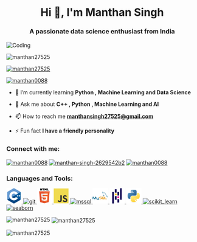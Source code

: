 <h1 align="center">Hi 👋, I'm Manthan Singh</h1>
<h3 align="center">A passionate data science enthusiast from India</h3>
<img align="center" alt="Coding" width="1000" height="400"src="https://miro.medium.com/v2/resize:fit:900/1*YCrp0Z8mAOe2IUV9XmlEDw.gif">

<p align="left"> <img src="https://komarev.com/ghpvc/?username=manthan27525&label=Profile%20views&color=0e75b6&style=flat" alt="manthan27525" /> </p>

<p align="left"> <a href="https://github.com/ryo-ma/github-profile-trophy"><img src="https://github-profile-trophy.vercel.app/?username=manthan27525" alt="manthan27525" /></a> </p>

<p align="left"> <a href="https://twitter.com/manthan0088" target="blank"><img src="https://img.shields.io/twitter/follow/manthan0088?logo=twitter&style=for-the-badge" alt="manthan0088" /></a> </p>

- 🌱 I’m currently learning **Python , Machine Learning and Data Science**

- 💬 Ask me about **C++ , Python , Machine Learning and AI**

- 📫 How to reach me **manthansingh27525@gmail.com**

- ⚡ Fun fact **I have a friendly personality**

<h3 align="left">Connect with me:</h3>
<p align="left">
<a href="https://twitter.com/manthan0088" target="blank"><img align="center" src="https://raw.githubusercontent.com/rahuldkjain/github-profile-readme-generator/master/src/images/icons/Social/twitter.svg" alt="manthan0088" height="30" width="40" /></a>
<a href="https://linkedin.com/in/manthan-singh-2629542b2" target="blank"><img align="center" src="https://raw.githubusercontent.com/rahuldkjain/github-profile-readme-generator/master/src/images/icons/Social/linked-in-alt.svg" alt="manthan-singh-2629542b2" height="30" width="40" /></a>
<a href="https://kaggle.com/manthan0088" target="blank"><img align="center" src="https://raw.githubusercontent.com/rahuldkjain/github-profile-readme-generator/master/src/images/icons/Social/kaggle.svg" alt="manthan0088" height="30" width="40" /></a>
</p>

<h3 align="left">Languages and Tools:</h3>
<p align="left"> <a href="https://www.w3schools.com/cpp/" target="_blank" rel="noreferrer"> <img src="https://raw.githubusercontent.com/devicons/devicon/master/icons/cplusplus/cplusplus-original.svg" alt="cplusplus" width="40" height="40"/> </a> <a href="https://git-scm.com/" target="_blank" rel="noreferrer"> <img src="https://www.vectorlogo.zone/logos/git-scm/git-scm-icon.svg" alt="git" width="40" height="40"/> </a> <a href="https://www.w3.org/html/" target="_blank" rel="noreferrer"> <img src="https://raw.githubusercontent.com/devicons/devicon/master/icons/html5/html5-original-wordmark.svg" alt="html5" width="40" height="40"/> </a> <a href="https://developer.mozilla.org/en-US/docs/Web/JavaScript" target="_blank" rel="noreferrer"> <img src="https://raw.githubusercontent.com/devicons/devicon/master/icons/javascript/javascript-original.svg" alt="javascript" width="40" height="40"/> </a> <a href="https://www.microsoft.com/en-us/sql-server" target="_blank" rel="noreferrer"> <img src="https://www.svgrepo.com/show/303229/microsoft-sql-server-logo.svg" alt="mssql" width="40" height="40"/> </a> <a href="https://www.mysql.com/" target="_blank" rel="noreferrer"> <img src="https://raw.githubusercontent.com/devicons/devicon/master/icons/mysql/mysql-original-wordmark.svg" alt="mysql" width="40" height="40"/> </a> <a href="https://pandas.pydata.org/" target="_blank" rel="noreferrer"> <img src="https://raw.githubusercontent.com/devicons/devicon/2ae2a900d2f041da66e950e4d48052658d850630/icons/pandas/pandas-original.svg" alt="pandas" width="40" height="40"/> </a> <a href="https://www.python.org" target="_blank" rel="noreferrer"> <img src="https://raw.githubusercontent.com/devicons/devicon/master/icons/python/python-original.svg" alt="python" width="40" height="40"/> </a> <a href="https://scikit-learn.org/" target="_blank" rel="noreferrer"> <img src="https://upload.wikimedia.org/wikipedia/commons/0/05/Scikit_learn_logo_small.svg" alt="scikit_learn" width="40" height="40"/> </a> <a href="https://seaborn.pydata.org/" target="_blank" rel="noreferrer"> <img src="https://seaborn.pydata.org/_images/logo-mark-lightbg.svg" alt="seaborn" width="40" height="40"/> </a> </p>

<p><img align="left" src="https://github-readme-stats.vercel.app/api/top-langs?username=manthan27525&show_icons=true&locale=en&layout=compact" alt="manthan27525" /></p>

<p>&nbsp;<img align="center" src="https://github-readme-stats.vercel.app/api?username=manthan27525&show_icons=true&locale=en" alt="manthan27525" /></p>

<p><img align="center" src="https://github-readme-streak-stats.herokuapp.com/?user=manthan27525&" alt="manthan27525" /></p>

